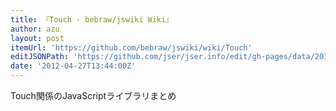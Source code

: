 ```yaml
---
title: 『Touch · bebraw/jswiki Wiki』
author: azu
layout: post
itemUrl: 'https://github.com/bebraw/jswiki/wiki/Touch'
editJSONPath: 'https://github.com/jser/jser.info/edit/gh-pages/data/2012/04/index.json'
date: '2012-04-27T13:44:00Z'
---
```

Touch関係のJavaScriptライブラリまとめ
